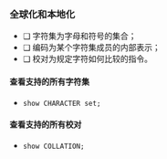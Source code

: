 ### 全球化和本地化
* ❑ 字符集为字母和符号的集合；
* ❑ 编码为某个字符集成员的内部表示；
* ❑ 校对为规定字符如何比较的指令。

#### 查看支持的所有字符集
* `show CHARACTER set;`

#### 查看支持的所有校对
* `show COLLATION;`
